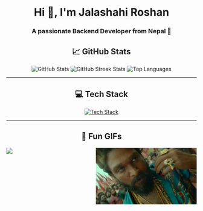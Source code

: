 <h1 align="center">Hi 👋, I'm Jalashahi Roshan</h1>
<h3 align="center">A passionate Backend Developer from Nepal 🚀</h3>

<h2 align="center">📈 GitHub Stats</h2>

<div align="center">
  <img src="https://github-readme-stats.vercel.app/api?username=RoshanJalashahi&show_icons=true&theme=dracula" alt="GitHub Stats" height="180" />
  <img src="https://github-readme-streak-stats.herokuapp.com/?user=RoshanJalashahi&theme=dracula" alt="GitHub Streak Stats" height="180" />
  <img src="https://github-readme-stats.vercel.app/api/top-langs/?username=RoshanJalashahi&layout=compact&theme=dracula" alt="Top Languages" height="180" />
</div>

---

<h2 align="center">💻 Tech Stack</h2>

<div align="center">
  <a href="https://skillicons.dev">
    <img src="https://skillicons.dev/icons?i=html,css,js,nodejs,react,php,laravel,mysql,mongodb,sqlite,postgres,django,python,git,docker,postman,c,cpp" alt="Tech Stack" />
  </a>
</div>

---

<h2 align="center">🌟 Fun GIFs</h2>

<img align="left" height="150" src="https://media.giphy.com/media/78XCFBGOlS6keY1Bil/giphy.gif"  />
<img align="right" height="150" src="giphy.webp"  />


